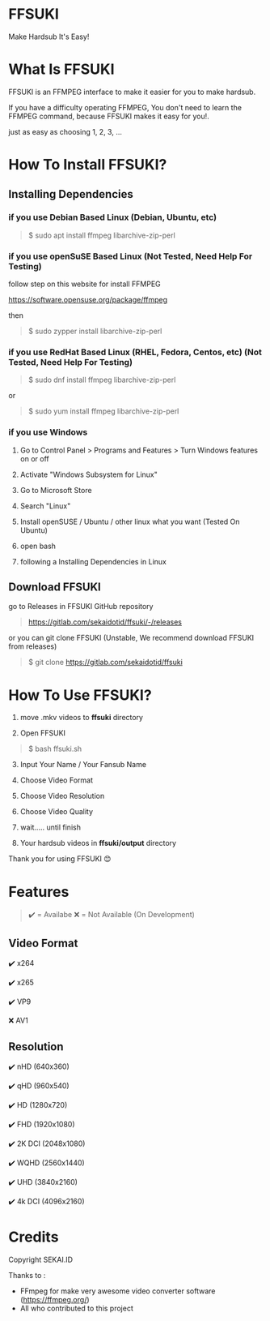 # FFSUKI

Make Hardsub It's Easy!

# What Is FFSUKI

FFSUKI is an FFMPEG interface to make it easier for you to make hardsub.

If you have a difficulty operating FFMPEG, You don't need to learn the FFMPEG command, because FFSUKI makes it easy for you!.

just as easy as choosing 1, 2, 3, ...

# How To Install FFSUKI?

## Installing Dependencies

### if you use Debian Based Linux (Debian, Ubuntu, etc)

>$ sudo apt install ffmpeg libarchive-zip-perl

### if you use openSuSE Based Linux (Not Tested, Need Help For Testing)

follow step on this website for install FFMPEG

https://software.opensuse.org/package/ffmpeg

then

>$ sudo zypper install libarchive-zip-perl

### if you use RedHat Based Linux (RHEL, Fedora, Centos, etc) (Not Tested, Need Help For Testing)

>$ sudo dnf install ffmpeg libarchive-zip-perl

or

>$ sudo yum install ffmpeg libarchive-zip-perl

### if you use Windows

1. Go to Control Panel > Programs and Features > Turn Windows features on or off

2. Activate "Windows Subsystem for Linux"

3. Go to Microsoft Store

4. Search "Linux"

5. Install openSUSE / Ubuntu / other linux what you want (Tested On Ubuntu)

6. open bash

7. following a Installing Dependencies in Linux

## Download FFSUKI

go to Releases in FFSUKI GitHub repository

>https://gitlab.com/sekaidotid/ffsuki/-/releases

or you can git clone FFSUKI (Unstable, We recommend download FFSUKI from releases)

>$ git clone https://gitlab.com/sekaidotid/ffsuki

# How To Use FFSUKI?

1. move .mkv videos to **ffsuki** directory

2. Open FFSUKI

>$ bash ffsuki.sh

3. Input Your Name / Your Fansub Name

4. Choose Video Format

5. Choose Video Resolution

6. Choose Video Quality

7. wait..... until finish

8.  Your hardsub videos in **ffsuki/output** directory

Thank you for using FFSUKI 😊

# Features

> ✔️ = Availabe
> ❌ = Not Available (On Development)

## Video Format

✔️ x264

✔️ x265

✔️ VP9

❌ AV1

## Resolution

✔️ nHD (640x360)

✔️ qHD (960x540)

✔️ HD (1280x720)

✔️ FHD (1920x1080)
  
✔️ 2K DCI (2048x1080)

✔️ WQHD (2560x1440)

✔️ UHD (3840x2160)

✔️ 4k DCI (4096x2160)

# Credits

Copyright SEKAI.ID

Thanks to : 

- FFmpeg for make very awesome video converter software (https://ffmpeg.org/)
- All who contributed to this project
